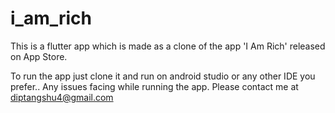 # i_am_rich
This is a flutter app which is made as a clone of the app 'I Am Rich' released on App Store.

To run the app just clone it and run on android studio or any other IDE you prefer..
Any issues facing while running the app. Please contact me at diptangshu4@gmail.com
